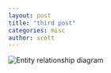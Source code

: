```yaml
---
layout: post
title: "third post"
categories: misc
author: scott
---
```




![Entity relationship diagram](https://github.com/scottdaco/blog/tree/master/_posts/ERD.png?raw=true)
